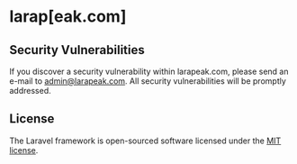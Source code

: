 # larap[eak.com]

## Security Vulnerabilities

If you discover a security vulnerability within larapeak.com, please send an e-mail to [admin@larapeak.com](mailto:admin@larapeak.com). All security vulnerabilities will be promptly addressed.

## License

The Laravel framework is open-sourced software licensed under the [MIT license](https://opensource.org/licenses/MIT).
